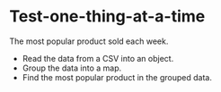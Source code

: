 # Test-one-thing-at-a-time

The most popular product sold each week.

* Read the data from a CSV into an object.
* Group the data into a map.
* Find the most popular product in the grouped data.
